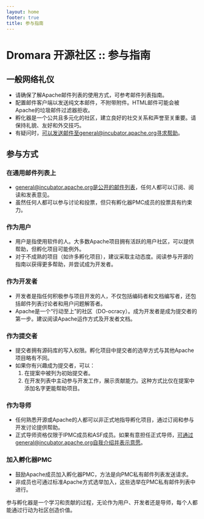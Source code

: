 ```yaml
---
layout: home
footer: true
title: 参与指南
---
```

# Dromara 开源社区 :: 参与指南

## 一般网络礼仪
   * 请确保了解Apache邮件列表的使用方式，可参考邮件列表指南。
   * 配置邮件客户端以发送纯文本邮件，不附带附件。HTML邮件可能会被Apache的垃圾邮件过滤器拒收。
   * 孵化器是一个公共且多元化的社区，建立良好的社交关系和声誉至关重要。请保持礼貌、友好和外交技巧。
   * 有疑问时，可以发送邮件至general@incubator.apache.org寻求帮助。

## 参与方式

### 在通用邮件列表上
* general@incubator.apache.org是公开的邮件列表，任何人都可以订阅、阅读和发表意见。
* 虽然任何人都可以参与讨论和投票，但只有孵化器PMC成员的投票具有约束力。

### 作为用户
* 用户是指使用软件的人。大多数Apache项目拥有活跃的用户社区，可以提供帮助，但孵化项目可能例外。
* 对于不成熟的项目（如许多孵化项目），建议采取主动态度。阅读参与开源的指南以获得更多帮助，并尝试成为开发者。

### 作为开发者
* 开发者是指任何积极参与项目开发的人，不仅包括编码者和文档编写者，还包括邮件列表讨论者和用户问题解答者。
* Apache是一个“行动至上”的社区（DO-ocracy）。成为开发者是成为提交者的第一步。建议阅读Apache运作方式及开发者文档。

### 作为提交者
* 提交者拥有源码库的写入权限。孵化项目中提交者的选举方式与其他Apache项目略有不同。
* 如果你有兴趣成为提交者，可以：
  1. 在提案中被列为初始提交者。
  2. 在开发列表中主动参与开发工作，展示贡献能力。这种方式比仅在提案中添加名字更能帮助项目。

### 作为导师
* 任何熟悉开源或Apache的人都可以非正式地指导孵化项目，通过订阅和参与开发讨论提供帮助。
* 正式导师资格仅限于IPMC成员和ASF成员。如果有意担任正式导师，可通过general@incubator.apache.org自我介绍并表示意愿。

### 加入孵化器PMC
* 鼓励Apache成员加入孵化器PMC，方法是向PMC私有邮件列表发送请求。
* 非成员也可通过标准Apache方式选举加入，这些选举在PMC私有邮件列表中进行。

参与孵化器是一个学习和贡献的过程，无论作为用户、开发者还是导师，每个人都能通过行动为社区创造价值。